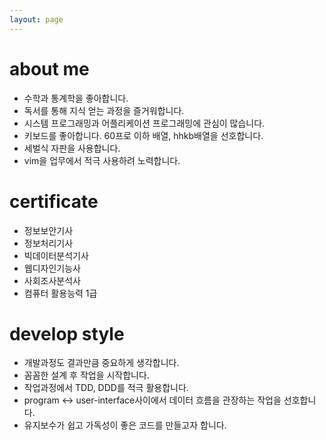 ```yaml
---
layout: page
---
```

# about me

- 수학과 통계학을 좋아합니다.
- 독서를 통해 지식 얻는 과정을 즐거워합니다.
- 시스템 프로그래밍과 어플리케이션 프로그래밍에 관심이 많습니다.
- 키보드를 좋아합니다. 60프로 이하 배열, hhkb배열을 선호합니다.
- 세벌식 자판을 사용합니다.
- vim을 업무에서 적극 사용하려 노력합니다.

# certificate

- 정보보안기사
- 정보처리기사
- 빅데이터분석기사
- 웹디자인기능사
- 사회조사분석사
- 컴퓨터 활용능력 1급

# develop style

- 개발과정도 결과만큼 중요하게 생각합니다.
- 꼼꼼한 설계 후 작업을 시작합니다.
- 작업과정에서 TDD, DDD를 적극 활용합니다.
- program <-> user-interface사이에서 데이터 흐름을 관장하는 작업을 선호합니다.
- 유지보수가 쉽고 가독성이 좋은 코드를 만들고자 합니다.
